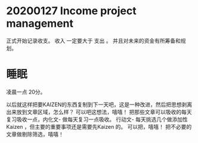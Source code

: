 
# 20200127 Income  project management

正式开始记录收支。  收入 一定要大于 支出 。  并且对未来的资金有所筹备和规划。 

# 睡眠
凌晨一点 20分。 


以后就这样把要KAIZEN的东西复制到下一天吧，这是一种改进，然后把思想剥离出来放到文章区域，怎么样？ 可以吧这想法，嘻嘻！  把那些文章可以吸收的每天复习吸收一点，内化文- 做每天复习一点吸收。 行动文- 每天挑选几个做添加性Kaizen ，但主要的重要事项还是需要先Kaizen 的。  可以把，嘻嘻！  把不必要的文章做剔除筛选，嘻嘻！ 


